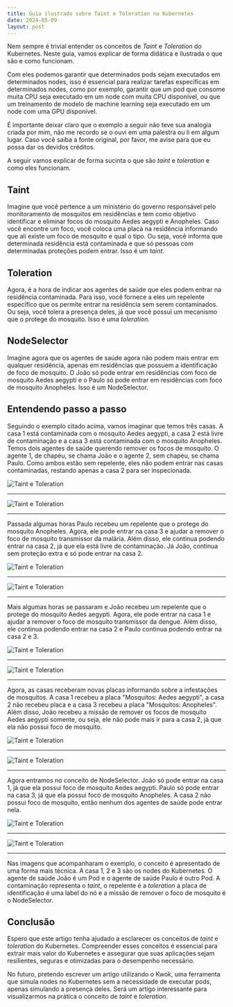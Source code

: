 ```yaml
---
title: Guia ilustrado sobre Taint e Toleration no Kubernetes
date: 2024-05-09
layout: post
---
```


Nem sempre é trivial entender os conceitos de _Taint_ e _Toleration_ do Kubernetes. Neste guia, vamos explicar de forma didática e ilustrada o que são e como funcionam.

Com eles podemos garantir que determinados pods sejam executados em determinados nodes, isso é essencial para realizar tarefas específicas em determinados nodes, como por exemplo, garantir que um pod que consome muita CPU seja executado em um node com muita CPU disponível, ou que um treinamento de modelo de machine learning seja executado em um node com uma GPU disponível.

É importante deixar claro que o exemplo a seguir não teve sua analogia criada por mim, não me recordo se o ouvi em uma palestra ou li em algum lugar. Caso você saiba a fonte original, por favor, me avise para que eu possa dar os devidos créditos.

A seguir vamos explicar de forma sucinta o que são _taint_ e _toleration_ e como eles funcionam.

## Taint

Imagine que você pertence a um ministério do governo responsável pelo monitoramento de mosquitos em residências e tem como objetivo identificar e eliminar focos do mosquito Aedes aegypti e Anopheles. Caso você encontre um foco, você coloca uma placa na residência informando que ali existe um foco de mosquito e qual o tipo. Ou seja, você informa que determinada residência está contaminada e que só pessoas com determinadas proteções podem entrar. Isso é um _taint_.

## Toleration

Agora, é a hora de indicar aos agentes de saúde que eles podem entrar na residência contaminada. Para isso, você fornece a eles um repelente específico que os permite entrar na residência sem serem contaminados. Ou seja, você tolera a presença deles, já que você possui um mecanismo que o protege do mosquito. Isso é uma _toleration_.

## NodeSelector

Imagine agora que os agentes de saúde agora não podem mais entrar em qualquer residência, apenas em residências que possuem a identificação de foco de mosquito. O João só pode entrar em residências com foco de mosquito Aedes aegypti e o Paulo só pode entrar em residências com foco de mosquito Anopheles. Isso é um NodeSelector.

## Entendendo passo a passo

Seguindo o exemplo citado acima, vamos imaginar que temos três casas. A casa 1 está contaminada com o mosquito Aedes aegypti, a casa 2 está livre de contaminação e a casa 3 está contaminada com o mosquito Anopheles. Temos dois agentes de saúde querendo remover os focos de mosquito. O agente 1, de chapéu, se chama João e o agente 2, sem chapéu, se chama Paulo. Como ambos estão sem repelente, eles não podem entrar nas casas contaminadas, restando apenas a casa 2 para ser inspecionada.

![Taint e Toleration](images/taint-toleration-01.png)

---

![Taint e Toleration](images/k8s-diagram-taint-toleration-01.png)

---

Passada algumas horas Paulo recebeu um repelente que o protege do mosquito Anopheles. Agora, ele pode entrar na casa 3 e ajudar a remover o foco de mosquito transmissor da malária. Além disso, ele continua podendo entrar na casa 2, já que ela está livre de contaminação. Já João, continua sem proteção extra e só pode entrar na casa 2.

![Taint e Toleration](images/taint-toleration-02.png)

---

![Taint e Toleration](images/k8s-diagram-taint-toleration-02.png)

---

Mais algumas horas se passaram e João recebeu um repelente que o protege do mosquito Aedes aegypti. Agora, ele pode entrar na casa 1 e ajudar a remover o foco de mosquito transmissor da dengue. Além disso, ele continua podendo entrar na casa 2 e Paulo continua podendo entrar na casa 2 e 3.

![Taint e Toleration](images/taint-toleration-03.png)

---

![Taint e Toleration](images/k8s-diagram-taint-toleration-03.png)

---

Agora, as casas receberam novas placas informando sobre a infestações de mosquitos. A casa 1 recebeu a placa "Mosquitos: Aedes aegypti", a casa 2 não recebeu placa e a casa 3 recebeu a placa "Mosquitos: Anopheles". Além disso, João recebeu a missão de remover os focos de mosquito Aedes aegypti somente, ou seja, ele não pode mais ir para a casa 2, já que ela não possui foco de mosquito.

![Taint e Toleration](images/taint-toleration-04.png)

---

![Taint e Toleration](images/k8s-diagram-taint-toleration-04.png)

---

Agora entramos no conceito de NodeSelector. João só pode entrar na casa 1, já que ela possui foco de mosquito Aedes aegypti. Paulo só pode entrar na casa 3, já que ela possui foco de mosquito Anopheles. A casa 2 não possui foco de mosquito, então nenhum dos agentes de saúde pode entrar nela.

![Taint e Toleration](images/taint-toleration-05.png)

---

![Taint e Toleration](images/k8s-diagram-taint-toleration-05.png)

---

Nas imagens que acompanharam o exemplo, o conceito é apresentado de uma forma mais técnica. A casa 1, 2 e 3 são os nodes do Kubernetes. O agente de saúde João é um Pod e o agente de saúde Paulo é outro Pod. A contaminação representa o _taint_, o repelente é a _toleration_ a placa de identificação é uma label do nó e a missão de remover o foco de mosquito é o NodeSelector.

## Conclusão

Espero que este artigo tenha ajudado a esclarecer os conceitos de _taint_ e _toleration_ do Kubernetes. Compreender esses conceitos é essencial para extrair mais valor do Kubernetes e assegurar que suas aplicações sejam resilientes, seguras e otimizadas para o desempenho necessário.

No futuro, pretendo escrever um artigo utilizando o Kwok, uma ferramenta que simula nodes no Kubernetes sem a necessidade de executar pods, apenas simulando a presença deles. Será um artigo interessante para visualizarmos na prática o conceito de _taint_ e _toleration_.
